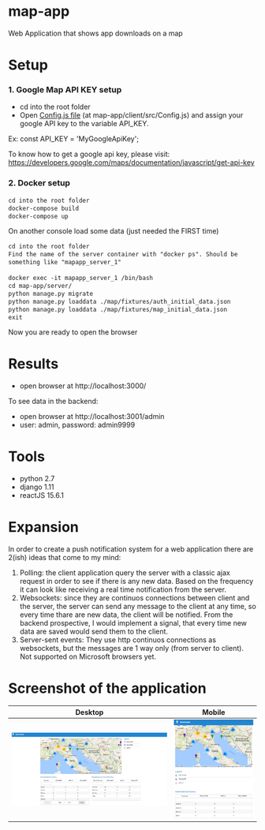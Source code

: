 # map-app
Web Application that shows app downloads on a map

# Setup

### 1. Google Map API KEY setup
- cd into the root folder
- Open [Config.js file](map-app/client/src/Config.js) (at map-app/client/src/Config.js) and assign your google API key to the variable API_KEY.


Ex:
const API_KEY = 'MyGoogleApiKey';

To know how to get a google api key, please visit: https://developers.google.com/maps/documentation/javascript/get-api-key

### 2. Docker setup
```
cd into the root folder
docker-compose build
docker-compose up
```

On another console load some data (just needed the FIRST time)
```
cd into the root folder
Find the name of the server container with "docker ps". Should be something like "mapapp_server_1"

docker exec -it mapapp_server_1 /bin/bash
cd map-app/server/
python manage.py migrate
python manage.py loaddata ./map/fixtures/auth_initial_data.json
python manage.py loaddata ./map/fixtures/map_initial_data.json
exit
```
Now you are ready to open the browser

# Results
- open browser at http://localhost:3000/

To see data in the backend:
- open browser at http://localhost:3001/admin
- user: admin, password: admin9999

# Tools
- python 2.7
- django 1.11
- reactJS 15.6.1

# Expansion

In order to create a push notification system for a web application there are 2(ish) ideas that come to my mind:
1. Polling: the client application query the server with a classic ajax request in order to see if there is any new data. Based on the frequency it can look like receiving a real time notification from the server.
2. Websockets: since they are continuos connections between client and the server, the server can send any message to the client at any time, so every time thare are new data, the client will be notified. From the backend prospective, I would implement a signal, that every time new data are saved would send them to the client.
3. Server-sent events: They  use http continuos connections as websockets, but the messages are 1 way only (from server to client). Not supported on Microsoft browsers yet.

# Screenshot of the application

Desktop             |  Mobile
:-------------------------:|:-------------------------:
![Alt text](/screenshots/home.png?raw=true)  |  ![Alt text](/screenshots/home2.png?raw=true)
